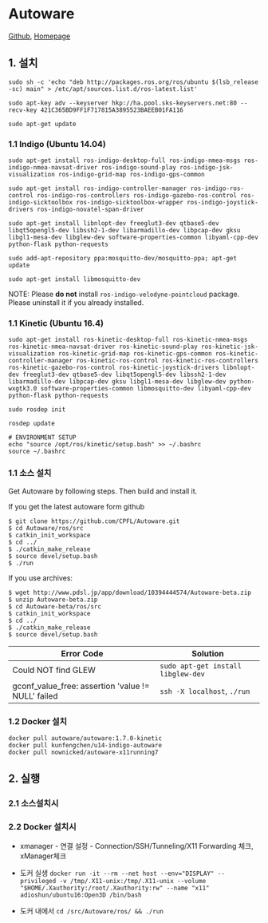 # Autoware

[Github](https://github.com/CPFL/Autoware), [Homepage](https://www.autoware.ai/)

## 1. 설치

```
sudo sh -c 'echo "deb http://packages.ros.org/ros/ubuntu $(lsb_release -sc) main" > /etc/apt/sources.list.d/ros-latest.list'

sudo apt-key adv --keyserver hkp://ha.pool.sks-keyservers.net:80 --recv-key 421C365BD9FF1F717815A3895523BAEEB01FA116

sudo apt-get update
```

### 1.1 Indigo \(Ubuntu 14.04\)

```
sudo apt-get install ros-indigo-desktop-full ros-indigo-nmea-msgs ros-indigo-nmea-navsat-driver ros-indigo-sound-play ros-indigo-jsk-visualization ros-indigo-grid-map ros-indigo-gps-common

sudo apt-get install ros-indigo-controller-manager ros-indigo-ros-control ros-indigo-ros-controllers ros-indigo-gazebo-ros-control ros-indigo-sicktoolbox ros-indigo-sicktoolbox-wrapper ros-indigo-joystick-drivers ros-indigo-novatel-span-driver

sudo apt-get install libnlopt-dev freeglut3-dev qtbase5-dev libqt5opengl5-dev libssh2-1-dev libarmadillo-dev libpcap-dev gksu libgl1-mesa-dev libglew-dev software-properties-common libyaml-cpp-dev python-flask python-requests

sudo add-apt-repository ppa:mosquitto-dev/mosquitto-ppa; apt-get update

sudo apt-get install libmosquitto-dev
```

NOTE: Please **do not** install `ros-indigo-velodyne-pointcloud` package. Please uninstall it if you already installed.

### 1.1 Kinetic \(Ubuntu 16.4\)

```
sudo apt-get install ros-kinetic-desktop-full ros-kinetic-nmea-msgs ros-kinetic-nmea-navsat-driver ros-kinetic-sound-play ros-kinetic-jsk-visualization ros-kinetic-grid-map ros-kinetic-gps-common ros-kinetic-controller-manager ros-kinetic-ros-control ros-kinetic-ros-controllers ros-kinetic-gazebo-ros-control ros-kinetic-joystick-drivers libnlopt-dev freeglut3-dev qtbase5-dev libqt5opengl5-dev libssh2-1-dev libarmadillo-dev libpcap-dev gksu libgl1-mesa-dev libglew-dev python-wxgtk3.0 software-properties-common libmosquitto-dev libyaml-cpp-dev python-flask python-requests

sudo rosdep init

rosdep update

# ENVIRONMENT SETUP
echo "source /opt/ros/kinetic/setup.bash" >> ~/.bashrc
source ~/.bashrc
```

### 1.1 소스 설치

Get Autoware by following steps. Then build and install it.

If you get the latest autoware form github

```shell
$ git clone https://github.com/CPFL/Autoware.git
$ cd Autoware/ros/src
$ catkin_init_workspace
$ cd ../
$ ./catkin_make_release
$ source devel/setup.bash
$ ./run
```

If you use archives:

```shell
$ wget http://www.pdsl.jp/app/download/10394444574/Autoware-beta.zip
$ unzip Autoware-beta.zip
$ cd Autoware-beta/ros/src
$ catkin_init_workspace
$ cd ../
$ ./catkin_make_release
$ source devel/setup.bash
```

| Error Code | Solution |
| --- | --- |
| Could NOT find GLEW | `sudo apt-get install libglew-dev` |
| gconf\_value\_free: assertion 'value != NULL' failed | `ssh -X localhost`, `./run` |

### 1.2 Docker 설치

```
docker pull autoware/autoware:1.7.0-kinetic
docker pull kunfengchen/u14-indigo-autoware 
docker pull nownicked/autoware-x11running7
```

## 2. 실행

### 2.1 소스설치시

### 2.2 Docker 설치시

* xmanager - 연결 설정 - Connection/SSH/Tunneling/X11 Forwarding 체크, xManager체크

* 도커 실생   `docker run -it --rm --net host --env="DISPLAY" --privileged -v /tmp/.X11-unix:/tmp/.X11-unix --volume "$HOME/.Xauthority:/root/.Xauthority:rw" --name "x11" adioshun/ubuntu16:Open3D /bin/bash`

* 도커 내에서 `cd /src/Autoware/ros/ && ./run`



